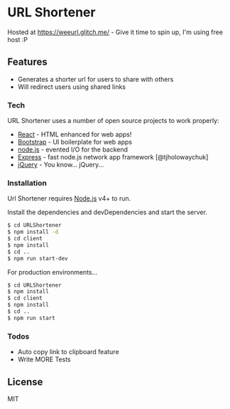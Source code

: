 # URL Shortener
Hosted at https://weeurl.glitch.me/ - Give it time to spin up, I'm using free host :P

## Features

  - Generates a shorter url for users to share with others
  - Will redirect users using shared links

### Tech

URL Shortener uses a number of open source projects to work properly:

* [React] - HTML enhanced for web apps!
* [Bootstrap] -  UI boilerplate for web apps
* [node.js] - evented I/O for the backend
* [Express] - fast node.js network app framework [@tjholowaychuk]
* [jQuery] - You know... jQuery...

### Installation

Url Shortener requires [Node.js](https://nodejs.org/) v4+ to run.

Install the dependencies and devDependencies and start the server.

```sh
$ cd URLShortener
$ npm install -d
$ cd client
$ npm install
$ cd ..
$ npm run start-dev
```

For production environments...

```sh
$ cd URLShortener
$ npm install
$ cd client
$ npm install
$ cd ..
$ npm run start
```

### Todos

- Auto copy link to clipboard feature
 - Write MORE Tests


License
----

MIT

[//]: # (reference links)
  
  
   [node.js]: <http://nodejs.org>
   [Bootstrap]: <http://twitter.github.com/bootstrap/>
   [jQuery]: <http://jquery.com>
   [express]: <http://expressjs.com>
   [React]: <http://angularjs.org>


 
